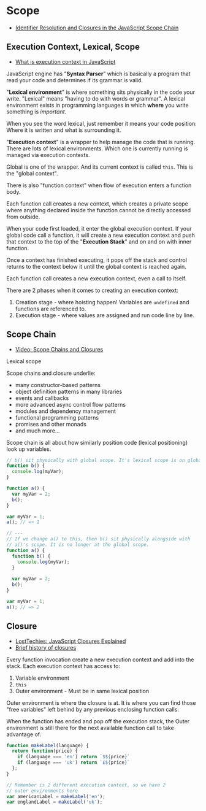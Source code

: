 # Scope

* [Identifier Resolution and Closures in the JavaScript Scope Chain](http://davidshariff.com/blog/javascript-scope-chain-and-closures/)

## Execution Context, Lexical, Scope

* [What is execution context in JavaScript](http://davidshariff.com/blog/what-is-the-execution-context-in-javascript/)

JavaScript engine has "**Syntax Parser**" which is basically a program that read your code and determines if its grammar is valid.

"**Lexical environment**" is where something sits physically in the code your write. "Lexical" means "having to do with words or grammar". A lexical environment exists in programming languages in which **where** you write something is *important*.

When you see the word lexical, just remember it means your code position: Where it is written and what is surrounding it.

"**Execution context**" is a wrapper to help manage the code that is running. There are lots of lexical environments. Which one is currently running is managed via execution contexts.

Global is one of the wrapper. And its current context is called `this`. This is the "global context".

There is also "function context" when flow of execution enters a function body.

Each function call creates a new context, which creates a private scope where anything declared inside the function cannot be directly accessed from outside.

When your code first loaded, it enter the global execution context. If your global code call a function, it will create a new execution context and push that context to the top of the "**Execution Stack**" and on and on with inner function.

Once a context has finished executing, it pops off the stack and control returns to the context below it until the global context is reached again.

Each function call creates a new execution context, even a call to itself.

There are 2 phases when it comes to creating an execution context:

1. Creation stage - where hoisting happen! Variables are `undefined` and functions are referenced to.
2. Execution stage - where values are assigned and run code line by line.

## Scope Chain

* [Video: Scope Chains and Closures](https://www.youtube.com/watch?v=zRZNb4GDOPI)

Lexical scope

Scope chains and closure underlie:

* many constructor-based patterns
* object definition patterns in many libraries
* events and callbacks
* more advanced async control flow patterns
* modules and dependency management
* functional programming patterns
* promises and other monads
* and much more...

Scope chain is all about how similarly position code (lexical positioning) look up variables.

```js
// b() sit physically with global scope. It's lexical scope is on global.
function b() {
  console.log(myVar);
}

function a() {
  var myVar = 2;
  b();
}

var myVar = 1;
a(); // => 1

// ---
// If we change a() to this, then b() sit physically alongside with
// a()'s scope. It is no longer at the global scope.
function a() {
  function b() {
    console.log(myVar);
  }
  
  var myVar = 2;
  b();
}

var myVar = 1;
a(); // => 2
```

## Closure

* [LostTechies: JavaScript Closures Explained](https://lostechies.com/derekgreer/2012/02/17/javascript-closures-explained/)
* [Brief history of closures](http://www.battersea-locksmith.co.uk/briefings/closures.html)

Every function invocation create a new execution context and add into the stack. Each execution context has access to:

1. Variable environment
2. `this`
3. Outer environment - Must be in same lexical position

Outer environment is where the closure is at. It is where you can find those "free variables" left behind by any previous enclosing function calls.

When the function has ended and pop off the execution stack, the Outer environment is still there for the next available function call to take advantage of.

```js
function makeLabel(language) {
  return function(price) {
    if (language === 'en') return `$${price}`
    if (language === 'uk') return `£${price}`
  };
}

// Remember is 2 different execution context, so we have 2
// outer environments here
var americanLabel = makeLabel('en');
var englandLabel = makeLabel('uk');
```